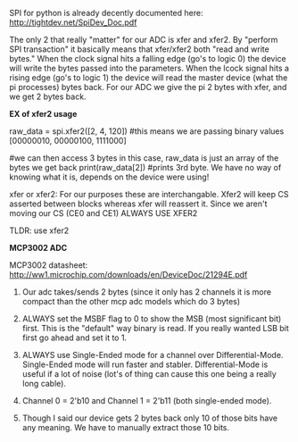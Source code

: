 SPI for python is already decently documented here: http://tightdev.net/SpiDev_Doc.pdf

The only 2 that really "matter" for our ADC is xfer and xfer2. By "perform SPI transaction" it basically means that xfer/xfer2
both "read and write bytes." When the clock signal hits a falling edge (go's to logic 0) the device will write the bytes passed into 
the parameters. When the lcock signal hits a rising edge (go's to logic 1) the device will read the master device (what the pi processes)
bytes back. For our ADC we give the pi 2 bytes with xfer, and we get 2 bytes back.

**EX of xfer2 usage** 

raw_data = spi.xfer2([2, 4, 120]) #this means we are passing binary values [00000010, 00000100, 1111000]



#we can then access 3 bytes in this case, raw_data is just an array of the bytes we get back
print(raw_data[2]) #prints 3rd byte. We have no way of knowing what it is, depends on the device were using!


xfer or xfer2: For our purposes these are interchangable. Xfer2 will keep CS asserted between blocks whereas xfer will reassert it.
Since we aren't moving our CS (CE0 and CE1) ALWAYS USE XFER2

TLDR: use xfer2

**MCP3002 ADC**

MCP3002 datasheet: http://ww1.microchip.com/downloads/en/DeviceDoc/21294E.pdf

1. Our adc takes/sends 2 bytes (since it only has 2 channels it is more compact than the other mcp adc models which do 3 bytes)

2. ALWAYS set the MSBF flag to 0 to show the MSB (most significant bit) first. This is the "default" way binary is read. If you really
wanted LSB bit first go ahead and set it to 1.

3. ALWAYS use Single-Ended mode for a channel over Differential-Mode. Single-Ended mode will run faster and stabler. Differential-Mode 
is useful if a lot of noise (lot's of thing can cause this one being a really long cable).

4. Channel 0 = 2'b10  and  Channel 1 = 2'b11  (both single-ended mode).

5. Though I said our device gets 2 bytes back only 10 of those bits have any meaning. We have to manually extract those 10 bits.




